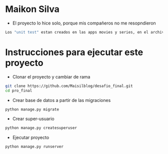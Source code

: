 # Maikon Silva

- El proyecto lo hice solo, porque mis compañeros no me resopndieron


```bash
Los "unit test" estan creados en las apps movies y series, en el archivo "test.py"
```


# Instrucciones para ejecutar este proyecto

- Clonar el proyecto y cambiar de rama
```bash
git clone https://github.com/Maisilblog/desafio_final.git
cd pro_final
```

- Crear base de datos a partir de las migraciones
```bash
python manage.py migrate
```


- Crear super-usuario
```bash
python manage.py createsuperuser
```



- Ejecutar proyecto
```bash
python manage.py runserver
```

